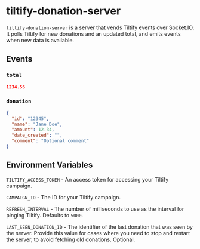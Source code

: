 # tiltify-donation-server

`tiltify-donation-server` is a server that vends Tiltify events over Socket.IO. It polls Tiltify for new donations and an updated total, and emits events when new data is available.

## Events

### `total`

```json
1234.56
```

### `donation`

```json
{
  "id": "12345",
  "name": "Jane Doe",
  "amount": 12.34,
  "date_created": "",
  "comment": "Optional comment"
}
```

## Environment Variables

`TILTIFY_ACCESS_TOKEN` - An access token for accessing your Tiltify campaign.

`CAMPAIGN_ID` - The ID for your Tiltify campaign.

`REFRESH_INTERVAL` - The number of milliseconds to use as the interval for pinging Tiltify. Defaults to `5000`.

`LAST_SEEN_DONATION_ID` - The identifier of the last donation that was seen by the server. Provide this value for cases where you need to stop and restart the server, to avoid fetching old donations. Optional. 

